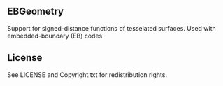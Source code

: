 EBGeometry
----------

Support for signed-distance functions of tesselated surfaces. Used with embedded-boundary (EB) codes. 

License
-------

See LICENSE and Copyright.txt for redistribution rights. 
